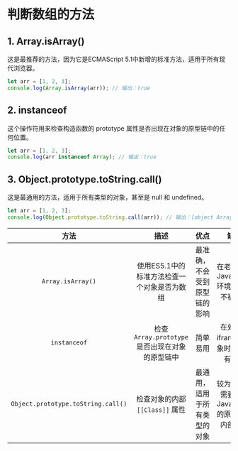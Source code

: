 # 判断数组的方法

## 1. Array.isArray()

这是最推荐的方法，因为它是ECMAScript 5.1中新增的标准方法，适用于所有现代浏览器。

```js
let arr = [1, 2, 3];
console.log(Array.isArray(arr)); // 输出：true
```

## 2. instanceof

这个操作符用来检查构造函数的 prototype 属性是否出现在对象的原型链中的任何位置。

```js
let arr = [1, 2, 3];
console.log(arr instanceof Array); // 输出：true
```


## 3. Object.prototype.toString.call()

这是最通用的方法，适用于所有类型的对象，甚至是 null 和 undefined。

```js
let arr = [1, 2, 3];
console.log(Object.prototype.toString.call(arr)); // 输出：[object Array]
```

|                方法                |                      描述                       |             优点             |                      缺点                      |
| :--------------------------------: | :---------------------------------------------: | :--------------------------: | :--------------------------------------------: |
|         `Array.isArray()`          |   使用ES5.1中的标准方法检查一个对象是否为数组   | 最准确，不会受到原型链的影响 |     在老版本的JavaScript环境中可能不被支持     |
|            `instanceof`            | 检查 `Array.prototype` 是否出现在对象的原型链中 |           简单易用           |       在处理跨iframe的对象时可能会有问题       |
| `Object.prototype.toString.call()` |         检查对象的内部 `[[Class]]` 属性         | 最通用，适用于所有类型的对象 | 较为复杂，需要理解JavaScript的原型链和内部属性 |